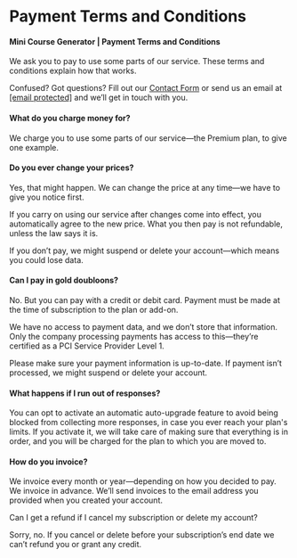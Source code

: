 Payment Terms and Conditions
============================

#### Mini Course Generator | Payment Terms and Conditions  

We ask you to pay to use some parts of our service. These terms and conditions explain how that works.   

Confused? Got questions? Fill out our [Contact Form](https://minicoursegenerator.freshdesk.com/support/tickets/new) or send us an email at [\[email protected\]](https://share.minicoursegenerator.com/cdn-cgi/l/email-protection) and we’ll get in touch with you.  

#### What do you charge money for?

We charge you to use some parts of our service—the Premium plan, to give one example.  

#### Do you ever change your prices?  

Yes, that might happen. We can change the price at any time—we have to give you notice first.

If you carry on using our service after changes come into effect, you automatically agree to the new price. What you then pay is not refundable, unless the law says it is.

If you don’t pay, we might suspend or delete your account—which means you could lose data.  

#### Can I pay in gold doubloons?  

No. But you can pay with a credit or debit card. Payment must be made at the time of subscription to the plan or add-on.

We have no access to payment data, and we don’t store that information. Only the company processing payments has access to this—they’re certified as a PCI Service Provider Level 1.

Please make sure your payment information is up-to-date. If payment isn’t processed, we might suspend or delete your account.  

#### What happens if I run out of responses?  

You can opt to activate an automatic auto-upgrade feature to avoid being blocked from collecting more responses, in case you ever reach your plan's limits. If you activate it, we will take care of making sure that everything is in order, and you will be charged for the plan to which you are moved to.  

#### How do you invoice?  

We invoice every month or year—depending on how you decided to pay. We invoice in advance. We’ll send invoices to the email address you provided when you created your account.

Can I get a refund if I cancel my subscription or delete my account?

Sorry, no. If you cancel or delete before your subscription’s end date we can’t refund you or grant any credit.